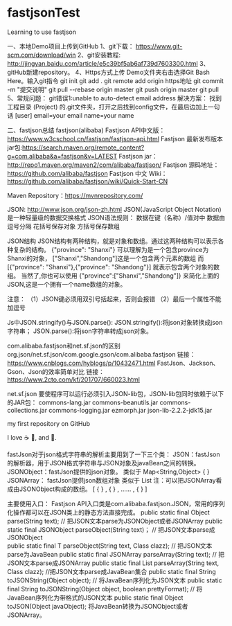 # fastjsonTest
Learning to use fastjson

一、本地Demo项目上传到GitHub
1、git下载： https://www.git-scm.com/download/win
2、git安装教程: http://jingyan.baidu.com/article/e5c39bf5ab6af739d7603300.html
3、gitHub新建repository。
4、Https方式上传
Demo文件夹右击选择Git Bash Here。输入git指令
    git init
    git add .
    git remote add origin https地址
    git commit -m "提交说明"
    git pull --rebase origin master
    git push origin master
    git pull
5、常规问题：
git错误1:unable to auto-detect email address
解决方案：
找到工程目录 (Project) 的.git文件夹，打开之后找到config文件，在最后边加上一句话
[user]
email=your email
name=your name
    
   

二、fastjson总结
fastjson(alibaba)
Fastjson API中文版：https://www.w3cschool.cn/fastjson/fastjson-api.html
Fastjson 最新发布版本jar包:https://search.maven.org/remote_content?g=com.alibaba&a=fastjson&v=LATEST
Fastjson jar：http://repo1.maven.org/maven2/com/alibaba/fastjson/
Fastjson 源码地址：https://github.com/alibaba/fastjson
Fastjson 中文 Wiki：https://github.com/alibaba/fastjson/wiki/Quick-Start-CN

Maven Repository：https://mvnrepository.com/

JSON:
http://www.json.org/json-zh.html
JSON(JavaScript Object Notation) 是一种轻量级的数据交换格式
JSON语法规则：
数据在键（名称）/值对中
数据由逗号分隔
花括号保存对象
方括号保存数组

JSON结构
JSON结构有两种结构，就是对象和数组。通过这两种结构可以表示各种复杂的结构。
{"province": "Shanxi"} 可以理解为是一个包含province为Shanxi的对象，
["Shanxi","Shandong"]这是一个包含两个元素的数组
而 [{"province": "Shanxi"},{"province": "Shandong"}] 就表示包含两个对象的数组。
当然了,你也可以使用 {"province":["Shanxi","Shandong"]} 来简化上面的JSON,这是一个拥有一个name数组的对象。

注意：
（1）JSON键必须用双引号括起来，否则会报错
（2）最后一个属性不能加逗号

Js中JSON.stringify()与JSON.parse():
JSON.stringify():将json对象转换成json字符串；
JSON.parse():将json字符串转成json对象。


com.alibaba.fastjson和net.sf.json的区别
org.json/net.sf.json/com.google.gson/com.alibaba.fastjson
链接：https://www.cnblogs.com/hyblogs/p/10432471.html
FastJson、Jackson、Gson、Json的效率简单对比
链接：https://www.2cto.com/kf/201707/660023.html


net.sf.json
要使程序可以运行必须引入JSON-lib包，JSON-lib包同时依赖于以下的JAR包：
commons-lang.jar
commons-beanutils.jar
commons-collections.jar
commons-logging.jar 
ezmorph.jar
json-lib-2.2.2-jdk15.jar

my first repository on GitHub

I love :coffee: :pizza:, and :dancer:.

fastJson对于json格式字符串的解析主要用到了一下三个类：
JSON：fastJson的解析器，用于JSON格式字符串与JSON对象及javaBean之间的转换。
JSONObject：fastJson提供的json对象。  类似于  Map<String,Object>      {  }
JSONArray： fastJson提供json数组对象  类似于  List<Object>  注：可以把JSONArray看成由JSONObject构成的数组。  [ { } , { } , ......  , { } ] 

主要使用入口：
Fastjson API入口类是com.alibaba.fastjson.JSON，常用的序列化操作都可以在JSON类上的静态方法直接完成。
public static final Object parse(String text); // 把JSON文本parse为JSONObject或者JSONArray 
public static final JSONObject parseObject(String text)； // 把JSON文本parse成JSONObject    
public static final <T> T parseObject(String text, Class<T> clazz); // 把JSON文本parse为JavaBean 
public static final JSONArray parseArray(String text); // 把JSON文本parse成JSONArray 
public static final <T> List<T> parseArray(String text, Class<T> clazz); //把JSON文本parse成JavaBean集合 
public static final String toJSONString(Object object); // 将JavaBean序列化为JSON文本 
public static final String toJSONString(Object object, boolean prettyFormat); // 将JavaBean序列化为带格式的JSON文本 
public static final Object toJSON(Object javaObject); 将JavaBean转换为JSONObject或者JSONArray。
 
   

